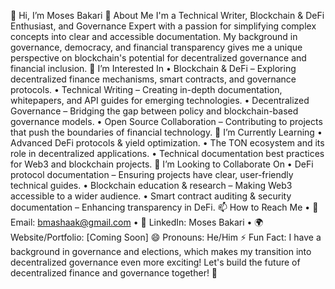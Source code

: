 👋 Hi, I’m Moses Bakari
🚀 About Me
I'm a Technical Writer, Blockchain & DeFi Enthusiast, and Governance Expert with a passion for simplifying complex concepts into clear and accessible documentation. My background in governance, democracy, and financial transparency gives me a unique perspective on blockchain's potential for decentralized governance and financial inclusion.
👀 I’m Interested In
•	Blockchain & DeFi – Exploring decentralized finance mechanisms, smart contracts, and governance protocols.
•	Technical Writing – Creating in-depth documentation, whitepapers, and API guides for emerging technologies.
•	Decentralized Governance – Bridging the gap between policy and blockchain-based governance models.
•	Open Source Collaboration – Contributing to projects that push the boundaries of financial technology.
🌱 I’m Currently Learning
•	Advanced DeFi protocols & yield optimization.
•	The TON ecosystem and its role in decentralized applications.
•	Technical documentation best practices for Web3 and blockchain projects.
💞️ I’m Looking to Collaborate On
•	DeFi protocol documentation – Ensuring projects have clear, user-friendly technical guides.
•	Blockchain education & research – Making Web3 accessible to a wider audience.
•	Smart contract auditing & security documentation – Enhancing transparency in DeFi.
📫 How to Reach Me
•	📩 Email: bmashaak@gmail.com
•	💼 LinkedIn: Moses Bakari
•	🌍 Website/Portfolio: [Coming Soon]
😄 Pronouns: He/Him
⚡ Fun Fact:
I have a background in governance and elections, which makes my transition into decentralized governance even more exciting!
Let's build the future of decentralized finance and governance together! 🚀
